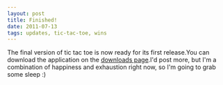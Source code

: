 ```yaml
---
layout: post
title: Finished!
date: 2011-07-13
tags: updates, tic-tac-toe, wins
---
```


The final version of tic tac toe is now ready for its first release.You can download the application on the <a href="projects.php?project=4">downloads page</a>.I'd post more, but I'm a combination of happiness and exhaustion right now, so I'm going to grab some sleep :)